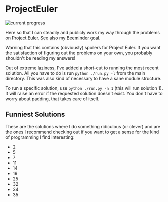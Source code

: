 # ProjectEuler
![current progress](https://projecteuler.net/profile/zedjacobi.png)

Here so that I can steadily and publicly work my way through the problems on 
[Project Euler](https://projecteuler.net). See also my 
[Beeminder goal](https://www.beeminder.com/zacharyjacobi/euler).

Warning that this contains (obviously) spoilers for Project Euler. If you want
the satisfaction of figuring out the problems on your own, you probably shouldn't
be reading my answers!

Out of extreme laziness, I've added a short-cut to running the most recent solution. All you have
to do is run `python ./run.py -l` from the main directory. This was also kind of
necessary to have a sane module structure. 

To run a specific solution, use `python ./run.py -n 1` (this will run solution 1). It will raise
an error if the requested solution doesn't exist. You don't have to worry about padding, that 
takes care of itself. 

## Funniest Solutions
These are the solutions where I do something ridiculous (or clever) and are the ones I recommend
checking out if you want to get a sense for the kind of programming I find interesting:

* 2
* 5
* 7
* 11
* 14
* 19
* 25
* 32
* 34
* 35
